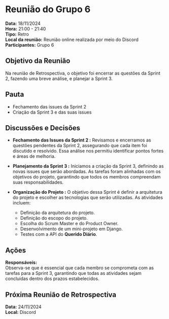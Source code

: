 # Reunião do Grupo 6

**Data:** 18/11/2024  
**Hora:** 21:00 - 21:40  
**Tipo:** Retro  
**Local da reunião:** Reunião online realizada por meio do Discord  
**Participantes:** Grupo 6  

## Objetivo da Reunião
Na reunião de Retrospectiva, o objetivo foi encerrar as questões da Sprint 2, fazendo uma breve análise, e planejar a Sprint 3.

## Pauta
- Fechamento das issues da Sprint 2
- Criação da Sprint 3 e das suas issues

## Discussões e Decisões

- **Fechamento das Issues da Sprint 2 :**
Revisamos e encerramos as questões pendentes da Sprint 2, assegurando que cada item foi discutido e resolvido. Essa análise nos permitiu identificar pontos fortes e áreas de melhoria.

- **Planejamento da Sprint 3 :**
Iniciamos a criação da Sprint 3, definindo as novas issues que serão abordadas. As tarefas foram alinhadas com os objetivos do projeto, garantindo que todos os membros compreendam suas responsabilidades.

- **Organização do Projeto :**
O objetivo dessa Sprint é definir a arquitetura do projeto e escolher as tecnologias que serão utilizadas. As atividades incluem:
    - Definição da arquitetura do projeto.
    - Definição do escopo do projeto.
    - Escolha do Scrum Master e do Product Owner.
    - Desenvolvimento de um mini-projeto em Django.
    - Testes com a API do **Querido Diário**.

## Ações
**Responsáveis:**  
Observa-se que é essencial que cada membro se comprometa com as tarefas para a Sprint 3, garantindo que todas as atividades sejam concluídas dentro dos prazos estabelecidos.

## Próxima Reunião de Retrospectiva
**Data:** 24/11/2024  
**Local:** Discord
